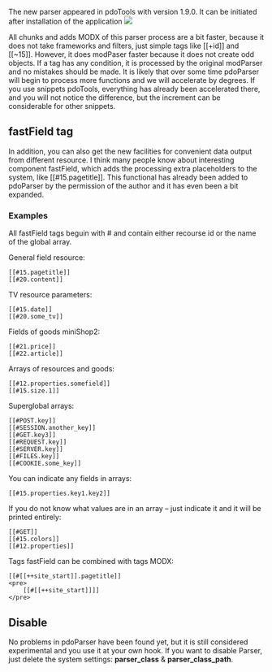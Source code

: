 The new parser appeared in pdoTools with version 1.9.0. It can be initiated after installation of the application
[![](http://st.bezumkin.ru/files/9/a/d/9ad76b519ea8ded17db7fe5d69688863s.jpg)](http://st.bezumkin.ru/files/9/a/d/9ad76b519ea8ded17db7fe5d69688863.png)

All chunks and adds MODX of this parser process are a bit faster, because it does not take frameworks and filters, just simple tags like [[+id]] and [[~15]]. However, it does modPaser faster because it does not create odd objects.
If a tag has any condition, it is processed by the original modParser and no mistakes should be made. It is likely that over some time pdoParser will begin to process more functions and we will accelerate by degrees.
If you use snippets pdoTools, everything has already been accelerated there, and you will not notice the difference, but the increment can be considerable for other snippets.

## fastField  tag
In addition, you can also get the new facilities for convenient data output from different resource.
I think many people know about interesting component fastField, which adds the processing extra placeholders to the system, like [[#15.pagetitle]]. This functional has already been added to pdoParser by the permission of the author and it has even been a bit expanded.

### Examples
All fastField tags beguin with # and contain either recourse id or the name of the global array.

General field resource:
```
[[#15.pagetitle]]
[[#20.content]]
```

TV resource parameters:
```
[[#15.date]]
[[#20.some_tv]]
```

Fields of goods miniShop2:
```
[[#21.price]]
[[#22.article]]
```

Arrays of resources and goods:
```
[[#12.properties.somefield]]
[[#15.size.1]]
```

Superglobal arrays:
```
[[#POST.key]]
[[#SESSION.another_key]]
[[#GET.key3]]
[[#REQUEST.key]]
[[#SERVER.key]]
[[#FILES.key]]
[[#COOKIE.some_key]]
```

You can indicate any fields in arrays:
```
[[#15.properties.key1.key2]]
```

If you do not know what values are in an array – just indicate it and it will be printed entirely:
```
[[#GET]]
[[#15.colors]]
[[#12.properties]]
```

Tags fastField can be combined with tags MODX:
```
[[#[[++site_start]].pagetitle]]
<pre>
	[[#[[++site_start]]]]
</pre>
```

## Disable
No problems in pdoParser have been found yet, but it is still considered experimental and you use it at your own hook.
If you want to disable Parser, just delete the system settings: **parser_class** & **parser_class_path**.


[1]: http://modx.com/extras/package/fastfield
[2]: https://github.com/argnist/fastField/issues/5
